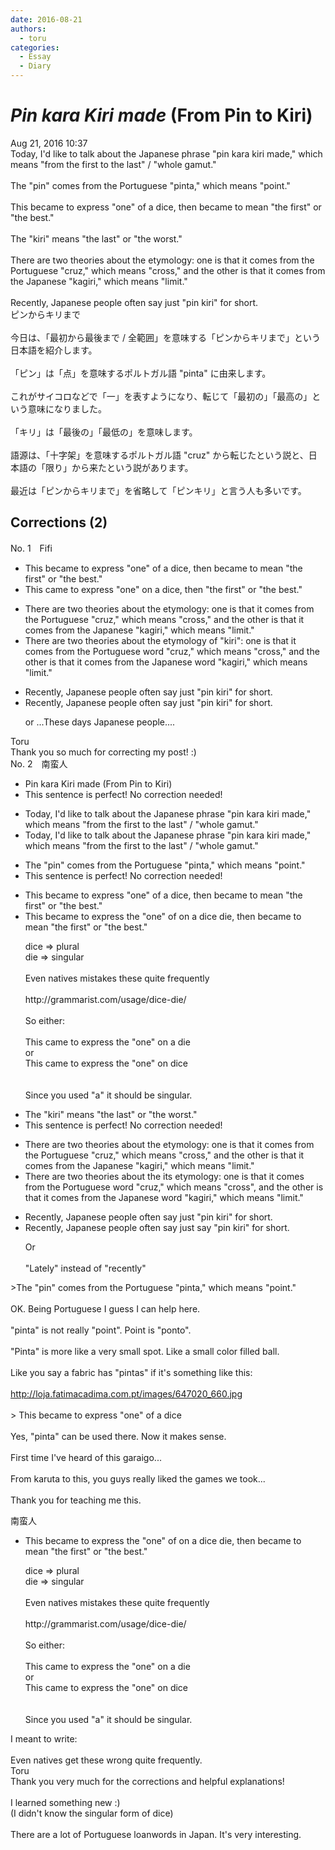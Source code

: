 ```yaml
---
date: 2016-08-21
authors:
  - toru
categories:
  - Essay
  - Diary
---
```


<h1 id="subject_show"><strong><em>Pin kara Kiri made</strong></em> (From Pin to Kiri)</h1>
<div class="date">Aug 21, 2016 10:37</div>
<div id="post"><div id="body_show_ori">
Today, I'd like to talk about the Japanese phrase "pin kara kiri made," which means "from the first to the last" / "whole gamut."<br/><br/>The "pin" comes from the Portuguese "pinta," which means "point."<br/><br/>This became to express "one" of a dice, then became to mean "the first" or "the best."<br/><br/>The "kiri" means "the last" or "the worst."<br/><br/>There are two theories about the etymology: one is that it comes from the Portuguese "cruz," which means "cross," and the other is that it comes from the Japanese "kagiri," which means "limit."<br/><br/>Recently, Japanese people often say just "pin kiri" for short.
</div></div>

<!-- more -->

<div id="post_ja"><div id="body_show_mo">
ピンからキリまで<br/><br/>今日は、「最初から最後まで / 全範囲」を意味する「ピンからキリまで」という日本語を紹介します。<br/><br/>「ピン」は「点」を意味するポルトガル語 "pinta" に由来します。<br/><br/>これがサイコロなどで「一」を表すようになり、転じて「最初の」「最高の」という意味になりました。<br/><br/>「キリ」は「最後の」「最低の」を意味します。<br/><br/>語源は、「十字架」を意味するポルトガル語 "cruz" から転じたという説と、日本語の「限り」から来たという説があります。<br/><br/>最近は「ピンからキリまで」を省略して「ピンキリ」と言う人も多いです。
</div></div>

## Corrections (2)
<div id="block"><div class="first_name"> No. 1　<span class="just_name">Fifi</span></div><div id="block2">
<ul class="correction_field">
<li class="incorrect">This became to express "one" of a dice, then became to mean "the first" or "the best."</li>
<li class="corrected correct">
This came to express "one" on a dice, then "the first" or "the best."
</li>
</ul>
<ul class="correction_field">
<li class="incorrect">There are two theories about the etymology: one is that it comes from the Portuguese "cruz," which means "cross," and the other is that it comes from the Japanese "kagiri," which means "limit."</li>
<li class="corrected correct">
There are two theories about the etymology of "kiri": one is that it comes from the Portuguese word "cruz," which means "cross," and the other is that it comes from the Japanese word "kagiri," which means "limit."
</li>
</ul>
<ul class="correction_field">
<li class="incorrect">Recently, Japanese people often say just "pin kiri" for short.</li>
<li class="corrected correct">
Recently, Japanese people often say just "pin kiri" for short.
<p class="correction_comment">or ...These days Japanese people....</p>
</li>
</ul>
</div><div class="name"><span class="just_name">Toru</span><br>
Thank you so much for correcting my post! :)
</div>
</div>
<div id="block"><div class="first_name"> No. 2　<span class="just_name">南蛮人</span></div><div id="block2">
<ul class="correction_field">
<li class="incorrect">Pin kara Kiri made (From Pin to Kiri)</li>
<li class="corrected perfect">This sentence is perfect! No correction needed!</li>
</ul>
<ul class="correction_field">
<li class="incorrect">Today, I'd like to talk about the Japanese phrase "pin kara kiri made," which means "from the first to the last" / "whole gamut."</li>
<li class="corrected correct">
Today, I'd like to talk about the Japanese phrase "pin kara kiri made," which means "from the first to the last" / "whole gamut."
</li>
</ul>
<ul class="correction_field">
<li class="incorrect">The "pin" comes from the Portuguese "pinta," which means "point."</li>
<li class="corrected perfect">This sentence is perfect! No correction needed!</li>
</ul>
<ul class="correction_field">
<li class="incorrect">This became to express "one" of a dice, then became to mean "the first" or "the best."</li>
<li class="corrected correct">
This <span class="sline"><span class="f_red">be</span></span>came to express <span class="f_blue">the</span> "one" <span class="sline"><span class="f_red">of</span></span> <span class="f_blue">on</span> a <span class="sline"><span class="f_red">dice</span></span> <span class="f_blue">die</span>, then became to mean "the first" or "the best."
<p class="correction_comment">dice =&gt; plural<br/>die =&gt; singular<br/><br/>Even natives mistakes these quite frequently<br/><br/>http://grammarist.com/usage/dice-die/<br/><br/>So either:<br/><br/>This came to express the "one" on a die<br/>or<br/>This came to express the "one" on dice<br/><br/><br/>Since you used "a" it should be singular.</p>
</li>
</ul>
<ul class="correction_field">
<li class="incorrect">The "kiri" means "the last" or "the worst."</li>
<li class="corrected perfect">This sentence is perfect! No correction needed!</li>
</ul>
<ul class="correction_field">
<li class="incorrect">There are two theories about the etymology: one is that it comes from the Portuguese "cruz," which means "cross," and the other is that it comes from the Japanese "kagiri," which means "limit."</li>
<li class="corrected correct">
There are two theories about <span class="sline"><span class="f_red">the</span></span> <span class="f_blue">its</span> etymology: one is that it comes from the Portuguese <span class="f_gray">word</span> "cruz," which means "cross<span class="f_bold"><span class="f_blue">",</span></span> and the other is that it comes from the Japanese <span class="f_gray">word</span> "kagiri," which means "limit."
</li>
</ul>
<ul class="correction_field">
<li class="incorrect">Recently, Japanese people often say just "pin kiri" for short.</li>
<li class="corrected correct">
Recently, Japanese people often <span class="f_red"><span class="sline">say</span></span> just <span class="f_blue">say</span> "pin kiri" for short.
<p class="correction_comment">Or<br/><br/>"Lately" instead of "recently"</p>
</li>
</ul>
<p class="comment_small">
 &gt;The "pin" comes from the Portuguese "pinta," which means "point."
 <br/>
 <br/>
 OK. Being Portuguese I guess I can help here.
 <br/>
 <br/>
 "pinta" is not really "point". Point is "ponto".
 <br/>
 <br/>
 "Pinta" is more like a very small spot. Like a small color filled ball.
 <br/>
 <br/>
 Like you say a fabric has "pintas" if it's something like this:
 <br/>
 <br/>
 <a href="http://loja.fatimacadima.com.pt/images/647020_660.jpg" target="_blank">
  http://loja.fatimacadima.com.pt/images/647020_660.jpg
 </a>
 <br/>
 <br/>
 &gt; This became to express "one" of a dice
 <br/>
 <br/>
 Yes, "pinta" can be used there. Now it makes sense.
 <br/>
 <br/>
 First time I've heard of this garaigo...
 <br/>
 <br/>
 From karuta to this, you guys really liked the games we took...
 <br/>
 <br/>
 Thank you for teaching me this.
</p>

</div><div class="name"><span class="just_name">南蛮人</span><br><div class="quote_field"><ul class="correction_field">
<li class="corrected correct">
This <span class="sline"><span class="f_red">be</span></span>came to express <span class="f_blue">the</span> "one" <span class="sline"><span class="f_red">of</span></span> <span class="f_blue">on</span> a <span class="sline"><span class="f_red">dice</span></span> <span class="f_blue">die</span>, then became to mean "the first" or "the best."
<p class="correction_comment">
dice =&gt; plural<br/>die =&gt; singular<br/><br/>Even natives mistakes these quite frequently<br/><br/>http://grammarist.com/usage/dice-die/<br/><br/>So either:<br/><br/>This came to express the "one" on a die<br/>or<br/>This came to express the "one" on dice<br/><br/><br/>Since you used "a" it should be singular.
</p>
</li>
</ul></div>
I meant to write:<br/><br/>Even natives get these wrong quite frequently.
</div>
<div class="name"><span class="just_name">Toru</span><br>
Thank you very much for the corrections and helpful explanations!<br/><br/>I learned something new :)<br/>(I didn't know the singular form of dice)<br/><br/>There are a lot of Portuguese loanwords in Japan. It's very interesting.
</div>
</div>
